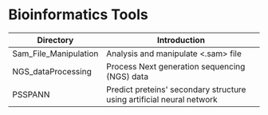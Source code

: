 # Bioinformatics Tools
Directory | Introduction
----------|-------------
Sam_File_Manipulation| Analysis and manipulate <.sam> file
NGS_dataProcessing| Process Next generation sequencing (NGS) data
PSSPANN| Predict preteins' secondary structure using artificial neural network
